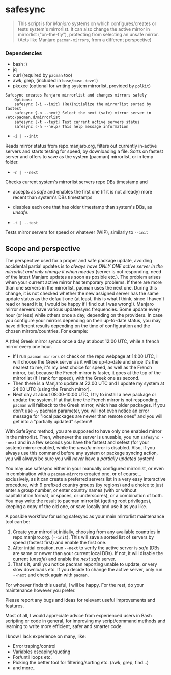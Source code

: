 # safesync

> This script is for *Manjaro* systems on which configures/creates or tests system's mirrorlist.
It can also change the active mirror in mirrorlist ("on-the-fly"), protecting from selecting an unsafe mirror.
(Acts like Manjaro `pacman-mirrors`, from a different perspective)

### Dependencies
* bash :)
* jq
* curl (required by `pacman` too)
* awk, grep, (included in `base/base-devel`)
* pkexec (optional for writing system mirrorlist, provided by `polkit`)

```
Safesync creates Manjaro mirrorlist and changes mirrors safely
    Options:
    safesync {-i --init} (Re)Initialize the mirrorlist sorted by fastest
    safesync {-n --next} Select the next (safe) mirror server in /etc/pacman.d/mirrorlist
    safesync {-t --test} Test current active servers status
    safesync (-h --help) This help message information
```
* `-i | --init`

Reads mirror status from repo.manjaro.org, filters out currently in-active servers and starts testing for speed, by downloading a file. Sorts on fastest server and offers to save as the system (pacman) mirrorlist, or in temp folder.

* `-n | --next`

Checks current system's mirrorlist servers repo DBs timestamp and 
  * accepts as _safe_ and enables the first one (if it is not already) more recent than system's DBs timestamps
  * disables each one that has older timestamp than system's DBs, as _unsafe_.

* `-t | --test`

Tests mirror servers for speed or whatever (WIP), similarly to `--init`

## Scope and perspective
The perspective used for a proper and safe package update, avoiding accidental partial updates is to *always have ONLY ONE active server in the mirrorlist and only change it when needed* (server is not responding, need of the latest Manjaro updates as soon as posible etc.). The problem arises when your current active mirror has temporary problems. If there are more than one servers in the mirrorlist, pacman uses the next one. During this change, it is not checked whether the new assigned server has the same update status as the default one (at least, this is what I think, since I haven't read or heard it is; I would be happy if I find out I was wrong!). Manjaro mirror servers have various update/sync frequencies. Some update every hour (or less) while others once a day, depending on the providers. In case you configure your mirrors depending on their up-to-date status, you may have different results depending on the time of configuration and the chosen mirrors/countries. For example: 

A (the) Greek mirror syncs once a day at about 12:00 UTC, while a french mirror every one hour. 

* If I run `pacman mirrors` or check on the repo webpage at 14:00 UTC, I will choose the Greek server as it will be up-to-date and since it's the nearest to me, it's my best choice for speed, as well as the French mirror, but because the French mirror is faster, it goes at the top of the mirrorlist (if I rank for speed), with the Greek one as second. 
* Then there is a Manjaro update at 22:00 UTC and I update my system at 24:00 UTC (using the French mirror).
* Next day at about 08:00-10:00 UTC, I try to install a new package or update the system. If at that time the French mirror is not responding, `pacman` will fallback to the Greek mirror, which has older packages. If you don't use `-y` pacman parameter, you will not even notice an error message for "local packages are newer than remote ones" and you will get into a "partially updated" system!!

With SafeSync method, you are supposed to have only one enabled mirror in the mirrorlist. Then, whenever the server is unusable, you run `safesync --next` and in a few seconds you have the fastest and sefest (for your system) mirror enabled, while the _unsafe_ mirror is disabled. Also, if you always use this command before any system or package syncing action, you will always be sure you will *never* have a _partially updated_ system!

You may use safesync either in your manually configured mirrorlist, or even in combination with a `pacman-mirrors` created one, or of course... exclusively, as it can create a preferred servers list in a very easy interactive procedure, with 9 prefixed country groups (by regions) and a choice to just enter a group number, or enter country names (with or without capitalization format, or spaces, or underscores), or a combination of both. You may write the result to pacman mirrorlist (getting root privileges), keeping a copy of the old one, or save locally and use it as you like.

A possible workflow for using safesync as your main mirrorlist maintenance tool can be:
1. Create your mirrorlist initially, choosing from any available countries in repo.manjaro.org. (`--init`). This will save a sorted list of servers by speed (fastest first) and enable the first one.
2. After initial creation, run `--next` to verify the active server is _safe_ (DBs are same or newer than your current local DBs). If not, it will disable the current (_unsafe_) and enable the _next safe_ server.
3. That's it, until you notice pacman reporting unable to update, or very slow downloads etc. If you decide to change the active server, only run `--next` and check again with `pacman`.

For whoever finds this useful, I will be happy. For the rest, do your maintenance however you prefer.

Please report any bugs and ideas for relevant useful improvements and features.

Most of all, I would appreciate advice from experienced users in Bash scripting or code in general, for improving my script/command methods and learning to write more efficient, safer and smarter code.

I know I lack experience on many, like:
* Error traping/control
* Variables escaping/quoting
* For/until loops etc.
* Picking the better tool for filtering/sorting etc. (awk, grep, find...)
* and more..

